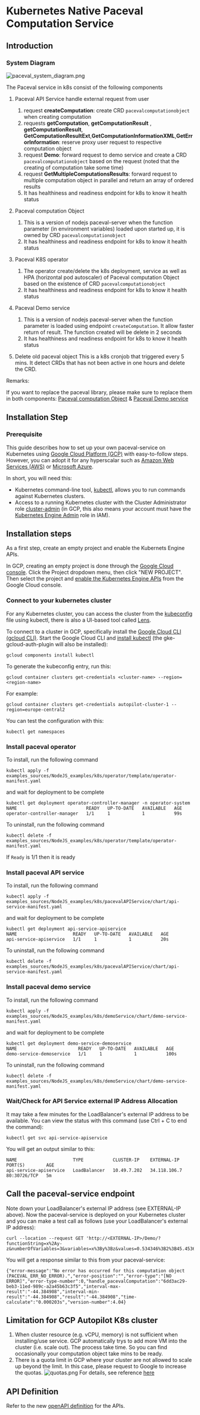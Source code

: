 # Kubernetes Native Paceval Computation Service

## Introduction

### System Diagram

![paceval_system_diagram.png](paceval_system_diagram.png)

The Paceval service in k8s consist of the following components

1. Paceval API Service handle external request from user
   1. request **createComputation**: create CRD `pacevalcomputationobject` when creating computation
   2. requests **getComputation**, **getComputationResult** , **getComputationResult**, **GetComputationResultExt**,**GetComputationInformationXML**,**GetErrorInformation**:
   reserve proxy user request to respective computation object
   3. request **Demo**: forward request to demo service and create a CRD `pacevalcomputationobject` based on the request (noted that the creating of computation take some time)
   4. request **GetMultipleComputationsResults**: forward request to multiple computation object in parallel and return an array of ordered results
   5. It has healthiness and readiness endpoint for k8s to know it health status
2. Paceval computation Object
   1. This is a version of nodejs paceval-server when the function parameter (in environment variables) loaded upon started up, it is owned by CRD `pacevalcomputationobject`
   2. It has healthiness and readiness endpoint for k8s to know it health status

3. Paceval K8S operator
   1. The operator create/delete the k8s deployment, service as well as HPA (horizontal pod autoscaler) of Paceval computation Object based on the existence of  CRD `pacevalcomputationobject`
   2. It has healthiness and readiness endpoint for k8s to know it health status

4. Paceval Demo service
   1. This is a version of nodejs paceval-server when the function parameter is loaded using endpoint `createComputation`. It allow faster return of result. The function created will be delete in 2 seconds
   2. It has healthiness and readiness endpoint for k8s to know it health status

5. Delete old paceval object
   This is a k8s cronjob that triggered every 5 mins. It detect CRDs that has not been active in one hours and delete the CRD.

Remarks:

If you want to replace the paceval library, please make sure to replace them in both components: [Paceval computation Object](https://github.com/paceval/paceval/tree/main/examples_sources/NodeJS_examples/k8s/pacevalComputationService) & [Paceval Demo service](https://github.com/paceval/paceval/tree/main/examples_sources/NodeJS_examples/k8s/demoService)

## Installation Step

### Prerequisite

This guide describes how to set up your own paceval-service on Kubernetes using [Google Cloud Platform (GCP)](https://cloud.google.com/) with easy-to-follow steps. However, you can adopt it for any hyperscalar such as [Amazon Web Services (AWS)](https://aws.amazon.com/) or [Microsoft Azure](http://azure.microsoft.com/).

In short, you will need this:
- Kubernetes command-line tool, [kubectl](https://kubernetes.io/docs/tasks/tools/), allows you to run commands against Kubernetes clusters.
- Access to a running Kubernetes cluster with the Cluster Administrator role [cluster-admin](https://kubernetes.io/docs/reference/access-authn-authz/rbac/#user-facing-roles) (in GCP, this also means your account must have the [Kubernetes Engine Admin](https://cloud.google.com/kubernetes-engine/docs/how-to/iam) role in IAM).

## Installation steps

As a first step, create an empty project and enable the Kubernets Engine APIs.

In GCP, creating an empty project is done through the [Google Cloud console](https://www.google.com/url?sa=t&rct=j&q=&esrc=s&source=web&cd=&cad=rja&uact=8&ved=2ahUKEwiAsPaz-qj8AhUGm_0HHV_4AjcQFnoECA0QAQ&url=https%3A%2F%2Fcloud.google.com%2Fresource-manager%2Fdocs%2Fcreating-managing-projects&usg=AOvVaw2rNNmaoita-LBuwPL3xncu). Click the Project dropdown menu, then click "NEW PROJECT".
Then select the project and [enable the Kubernetes Engine APIs](https://console.cloud.google.com/marketplace/product/google/container.googleapis.com) from the Google Cloud console.

### Connect to your kubernetes cluster

For any Kubernetes cluster, you can access the cluster from the [kubeconfig](https://kubernetes.io/docs/concepts/configuration/organize-cluster-access-kubeconfig/) file using kubectl, there is also a UI-based tool called [Lens](https://k8slens.dev/).

To connect to a cluster in GCP, specifically install the [Google Cloud CLI (gcloud CLI)](https://cloud.google.com/sdk/docs/install). Start the Google Cloud CLI and [install kubectl](https://cloud.google.com/kubernetes-engine/docs/how-to/cluster-access-for-kubectl) (the gke-gcloud-auth-plugin will also be installed):
```shell
gcloud components install kubectl
```

To generate the kubeconfig entry, run this:
```shell
gcloud container clusters get-credentials <cluster-name> --region=<region-name>
```

For example:
```shell
gcloud container clusters get-credentials autopilot-cluster-1 --region=europe-central2
```

You can test the configuration with this:
```shell
kubectl get namespaces
```

### Install paceval operator
To install, run the following command
```shell
kubectl apply -f examples_sources/NodeJS_examples/k8s/operator/template/operator-manifest.yaml
```
and wait for deployment to be complete
```shell
kubectl get deployment operator-controller-manager -n operator-system        
NAME                          READY   UP-TO-DATE   AVAILABLE   AGE
operator-controller-manager   1/1     1            1           99s
```
To uninstall, run the following command
```shell
kubectl delete -f examples_sources/NodeJS_examples/k8s/operator/template/operator-manifest.yaml
```

If `Ready` is 1/1 then it is ready

### Install paceval API service
To install, run the following command
```shell
kubectl apply -f examples_sources/NodeJS_examples/k8s/pacevalAPIService/chart/api-service-manifest.yaml
```
and wait for deployment to be complete
```shell
kubectl get deployment api-service-apiservice                                                          
NAME                     READY   UP-TO-DATE   AVAILABLE   AGE
api-service-apiservice   1/1     1            1           20s
```
To uninstall, run the following command
```shell
kubectl delete -f examples_sources/NodeJS_examples/k8s/pacevalAPIService/chart/api-service-manifest.yaml
```

### Install paceval demo service
To install, run the following command
```shell
kubectl apply -f examples_sources/NodeJS_examples/k8s/demoService/chart/demo-service-manifest.yaml
```
and wait for deployment to be complete
```shell
kubectl get deployment demo-service-demoservice
NAME                       READY   UP-TO-DATE   AVAILABLE   AGE
demo-service-demoservice   1/1     1            1           100s
```
To uninstall, run the following command
```shell
kubectl delete -f examples_sources/NodeJS_examples/k8s/demoService/chart/demo-service-manifest.yaml
```

### Wait/Check for API Service external IP Address Allocation

It may take a few minutes for the LoadBalancer's external IP address to be available.
You can view the status with this command (use Ctrl + C to end the command):

```shell
kubectl get svc api-service-apiservice
```

You will get an output similar to this:

```shell
NAME                     TYPE           CLUSTER-IP    EXTERNAL-IP    PORT(S)        AGE
api-service-apiservice   LoadBalancer   10.49.7.202   34.118.106.7   80:30726/TCP   5m
```

## Call the paceval-service endpoint

Note down your LoadBalancer's external IP address (see EXTERNAL-IP above).
Now the paceval-service is deployed on your Kubernetes cluster and you can make a test call as follows (use your LoadBalancer's external IP address):

```shell
curl --location --request GET 'http://<EXTERNAL-IP>/Demo/?functionString=x%2Ay-z&numberOfVariables=3&variables=x%3By%3Bz&values=0.534346%3B2%3B45.4536&interval=yes'
```

You will get a response similar to this from your paceval-service:

```shell
{"error-message":"No error has occurred for this computation object (PACEVAL_ERR_NO_ERROR).","error-position":"","error-type":"[NO ERROR]","error-type-number":0,"handle_pacevalComputation":"6dd3ac29-beb3-11ed-989c-a2a45b63c3f5","interval-max-result":"-44.384908","interval-min-result":"-44.384908","result":"-44.384908","time-calculate":"0.000203s","version-number":4.04}
```

## Limitation for GCP Autopilot K8s cluster
1. When cluster resource (e.g. vCPU, memory) is not sufficient when installing/use service. GCP automatically trys to add more VM into the cluster (i.e. scale out). The process take time. So you can find occasionally your computation object take mins to be ready.
2. There is a quota limit in GCP where your cluster are not allowed to scale up beyond the limit. In this case, please request to Google to increase the quotas.
![quotas.png](quotas.png)
For details, see reference [here](https://cloud.google.com/compute/resource-usage?_ga=2.58764011.-75868254.1678303802&_gac=1.156671177.1678389429.Cj0KCQiApKagBhC1ARIsAFc7Mc6pL5xk0PfPUtgXTWQmokAHkssCS_WzA087GiRw3Miou6V4LuUZ7zQaAuvjEALw_wcB#requesting_additional_quota)



## API Definition
Refer to the new [openAPI definition](swagger.yaml) for the APIs.
